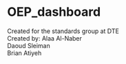 # OEP_dashboard
Created for the standards group at DTE<br/>
Created by:
Alaa Al-Naber<br/>
Daoud Sleiman<br/>
Brian Atiyeh<br/>
